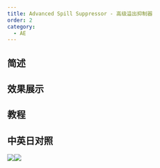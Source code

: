 ```yaml
---
title: Advanced Spill Suppressor - 高级溢出抑制器
order: 2
category:
  - AE
---
```


## 简述

## 效果展示

## 教程

## 中英日对照

![](https://mir.yuelili.com/wp-content/uploads/user/AE/effects/AE-Effects-Keying-Advanced_Spill_Suppressor.png)![](https://mir.yuelili.com/wp-content/uploads/user/AE/effects/AE-Effects-Keying-Advanced_Spill_Suppressor_cn.png)
